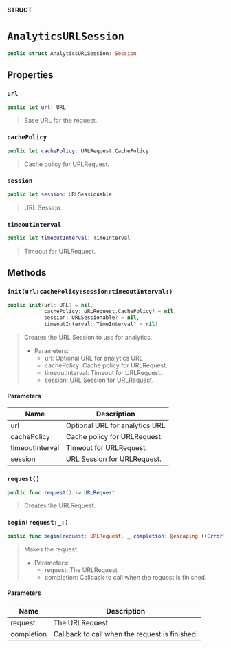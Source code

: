 **STRUCT**

# `AnalyticsURLSession`

```swift
public struct AnalyticsURLSession: Session
```

## Properties
### `url`

```swift
public let url: URL
```

> Base URL for the request.

### `cachePolicy`

```swift
public let cachePolicy: URLRequest.CachePolicy
```

> Cache policy for URLRequest.

### `session`

```swift
public let session: URLSessionable
```

> URL Session.

### `timeoutInterval`

```swift
public let timeoutInterval: TimeInterval
```

> Timeout for URLRequest.

## Methods
### `init(url:cachePolicy:session:timeoutInterval:)`

```swift
public init(url: URL? = nil,
            cachePolicy: URLRequest.CachePolicy? = nil,
            session: URLSessionable? = nil,
            timeoutInterval: TimeInterval? = nil)
```

> Creates the URL Session to use for analytics.
> - Parameters:
>   - url: Optional URL for analytics URL
>   - cachePolicy: Cache policy for URLRequest.
>   - timeoutInterval: Timeout for URLRequest.
>   - session: URL Session for URLRequest.

#### Parameters

| Name | Description |
| ---- | ----------- |
| url | Optional URL for analytics URL |
| cachePolicy | Cache policy for URLRequest. |
| timeoutInterval | Timeout for URLRequest. |
| session | URL Session for URLRequest. |

### `request()`

```swift
public func request() -> URLRequest
```

> Creates the URLRequest.

### `begin(request:_:)`

```swift
public func begin(request: URLRequest, _ completion: @escaping ((Error?) -> Void))
```

> Makes the request.
> - Parameters:
>   - request: The URLRequest
>   - completion: Callback to call when the request is finished.

#### Parameters

| Name | Description |
| ---- | ----------- |
| request | The URLRequest |
| completion | Callback to call when the request is finished. |